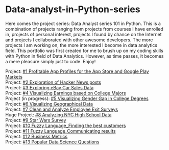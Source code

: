 # **Data-analyst-in-Python-series**

Here comes the project series: Data Analyst series 101 in Python. This is a combination of projects ranging from projects from courses I have enrolled in, projects of personal interest, projects I found by chance on the Internet and projects I collaborated with other awesome developers. The more projects I am working on, the more interested I become in data analytics field. This portfolio was first created for me to brush up on my coding skills with Python in field of Data Analytics. However, as time passes, it becomes a mere pleasure simply just to code. Enjoy!

Project: [#1 Profitable App Profiles for the App Store and Google Play Markets](https://github.com/emmanguyen102/Data-analyst-in-Python-project-series/blob/master/%231%20Profitable%20App%20Profiles%20for%20Google%20Play%20and%20App%20Store%20Markets.ipynb)
<br>
Project: [#2 Exploration of Hacker News posts](https://github.com/emmanguyen102/Data-analyst-in-Python-project-series/blob/master/%232%20Exploration%20of%20Hacker%20News%20posts%20.ipynb)
<br>
Project: [#3 Exploring eBay Car Sales Data](https://github.com/emmanguyen102/Data-analyst-in-Python-project-series/blob/master/%233%20Exploring%20eBay%20Car%20Sale%20Data.ipynb)
<br>
Project: [#4 Visualizing Earnings based on College Majors](https://github.com/emmanguyen102/Data-analyst-in-Python-project-series/blob/master/%234%20Visualizing%20Earnings%20based%20on%20College%20Majors.ipynb)
<br>
Project (in progress): [#5 Visualizing Gender Gap in College Degrees]()
<br>
Project: [#6 Visualizing Geographical Data]()
<br>
Project: [#7 Clean and Analyze Employee Exit Surveys]()
<br>
Huge Project: [#8 Analyzing NYC High School Data](https://github.com/emmanguyen102/Data-analyst-in-Python-portfolio/blob/master/%238%20Analyzing%20NYC%20High%20School%20Data%20(end-to-end%20data%20analytics%20project).ipynb)
<br>
Project: [#9 Star Wars Survey](https://github.com/emmanguyen102/Data-analyst-in-Python-portfolio/blob/master/%239%20Star%20Wars%20Survey%20.ipynb)
<br>
Project: [#10 Fuzzy Language_Finding the best customers](https://github.com/emmanguyen102/Dataquest-Data-analyst-in-Python-portfolio/blob/master/%2310%20Fuzzy%20Language_Finding%20the%20best%20customers.ipynb)
<br>
Project: [#11 Fuzzy Language_Communicating results](https://github.com/emmanguyen102/Dataquest-Data-analyst-in-Python-portfolio/blob/master/%2311%20Fuzzy%20Language%20-%20Communicating%20results%20to%20stakeholders.ipynb)
<br>
Project: [#12 Business Metrics](https://github.com/emmanguyen102/Dataquest-Data-analyst-in-Python-portfolio/blob/master/%2312%20Business%20Metrics.ipynb)
<br>
Project: [#13 Popular Data Science Questions](https://github.com/emmanguyen102/Data-analyst-in-Python-portfolio/blob/master/%2313%20Popular%20Data%20Science%20Questions.ipynb)
